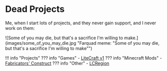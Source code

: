# Dead Projects

Me, when I start lots of projects,
and they never gain support,
and I never work on them:

![Some of you may die, but that's a sacrifice I'm willing to make.](images/some_of_you_may_die.jpg "Farquad meme: "Some of you may die, but that's a sacrifice I'm willing to make"")

!!! info "Projects"
    ??? info "Games"
        - [LiteCraft v1](litecraft#Version_1)
    ??? info "Minecraft Mods"
        - [Fabricators' Construct](fconstruct)
    ??? info "Other"
        - [LCRegion](lcregion)
